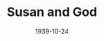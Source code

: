 ---
title: Susan and God
date: 1939-10-24
closing_date: 1939-10-27
layout: productions
playbill:
Theatre: Theatre Jacksonville
Venue: Little Theatre
cast:
- Barrie Trexel: James Lumpkin
- Blossom Trexel: Shirley Argo
- Charlotte Marley: Marie Kilbride
- Clyde Rochester: Alfred McGinnis
- Hutchins Stubbs: Robert L. Powe
- Irene Burroughs: Janis Frazier
- Leeds: Pol Delgado
- Leonara Stubbs: Marion McCrory
- Leontine: Nadine Ward
- Michael O'Hara: Willie J. DeHoff
- Susan Trexel: Nellilew Quay
crew:
- Assistant Stage Manager: Jesse Hoagland
- Assistant to Director: Edre Ferguson
- Crew Assistant:
  - Alice Clark
  - Bernice Castleberry
  - Charles Roberts
  - Elma Jean Hendren
  - Faith Hendren
  - Lillian Guimond
  - Matilda Shane
  - Molly Delgado
  - NanCe Middlethon
  - Pol Delgado
  - Robert Krell
  - Robert Wheatley
  - Sidney Lanier
  - Sue Griffin
  - Vincent Bisno
  - Walter Edwards
- Director: Edward J. Crowley
- Electrician: Wallace G. Ferry
- Make-up: Stanley Morrell
- Make-up Assistant:
  - Emma Sue Zink
  - Matilda Shane
- Production Manager: Mary Courtney
- Property Assistant:
  - Bernice Klepper
  - Grace Barnett
- Props: Eleanor Edwards
- Stage Manager: Alex Pillsbury
orchestra:
---